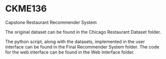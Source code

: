 # CKME136
Capstone Restaurant Recommender System

The original dataset can be found in the Chicago Restaurant Dataset folder.

The python script, along with the datasets, implemented in the user interface can be found in the Final Recommender System folder.
The code for the web interface can be found in the Web Interface folder.
